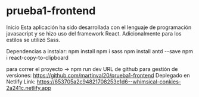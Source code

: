 # prueba1-frontend
 Inicio
 Esta aplicación ha sido desarrollada con el lenguaje de programación javasacript y se hizo uso del framework React. Adicionalmente para los estilos se utilizó Sass.

 Dependencias a instalar: 
npm install
npm i sass
npm install antd --save
npm i react-copy-to-clipboard

para correr el proyecto -> npm run dev
URL de github para gestión de versiones: https://github.com/martinval20/prueba1-frontend
Deplegado en Netlify
Link: https://653705a2c94821708253e1d6--whimsical-conkies-2a241c.netlify.app